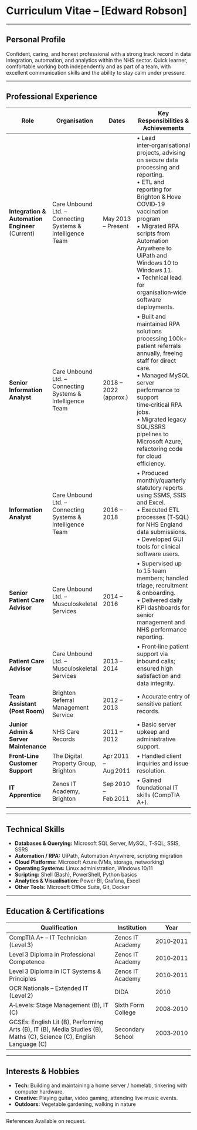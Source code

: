 # **Curriculum Vitae – [Edward Robson]**

---

## Personal Profile  
Confident, caring, and honest professional with a strong track record in data integration, automation, and analytics within the NHS sector. Quick learner, comfortable working both independently and as part of a team, with excellent communication skills and the ability to stay calm under pressure.

---

## Professional Experience  

| **Role**                                        | **Organisation**                                           | **Dates**             | **Key Responsibilities & Achievements**                                                                                                                                                                                                                                                                                    |
| ----------------------------------------------- | ---------------------------------------------------------- | --------------------- | -------------------------------------------------------------------------------------------------------------------------------------------------------------------------------------------------------------------------------------------------------------------------------------------------------------------------- |
| **Integration & Automation Engineer** (Current) | Care Unbound Ltd. – Connecting Systems & Intelligence Team | May 2013 – Present    | • Lead inter‑organisational projects, advising on secure data processing and reporting.<br>• ETL and reporting for Brighton & Hove COVID‑19 vaccination program<br>• Migrated RPA scripts from Automation Anywhere to UiPath and Windows 10 to Windows 11.<br>• Technical lead for organisation‑wide software deployments. |
| **Senior Information Analyst**                  | Care Unbound Ltd. – Connecting Systems & Intelligence Team | 2018 – 2022 (approx.) | • Built and maintained RPA solutions processing 100k+ patient referrals annually, freeing staff for direct care.<br>• Managed MySQL server performance to support time‑critical RPA jobs.<br>• Migrated legacy SQL/SSRS pipelines to Microsoft Azure, refactoring code for cloud efficiency.                               |
| **Information Analyst**                         | Care Unbound Ltd. – Connecting Systems & Intelligence Team | 2016 – 2018           | • Produced monthly/quarterly statutory reports using SSMS, SSIS and Excel.<br>• Executed ETL processes (T‑SQL) for NHS England data submissions.<br>• Developed GUI tools for clinical software users.                                                                                                                     |
| **Senior Patient Care Advisor**                 | Care Unbound Ltd. – Musculoskeletal Services               | 2014 – 2016           | • Supervised up to 15 team members; handled triage, recruitment & onboarding.<br>• Delivered daily KPI dashboards for senior management and NHS performance reporting.                                                                                                                                                     |
| **Patient Care Advisor**                        | Care Unbound Ltd. – Musculoskeletal Services               | 2013 – 2014           | • Front‑line patient support via inbound calls; ensured high satisfaction and data integrity.                                                                                                                                                                                                                              |
| **Team Assistant (Post Room)**                  | Brighton Referral Management Service                       | 2012 – 2013           | • Accurate entry of sensitive patient records.                                                                                                                                                                                                                                                                             |
| **Junior Admin & Server Maintenance**           | NHS Care Records                                           | 2011 – 2012           | • Basic server upkeep and administrative support.                                                                                                                                                                                                                                                                          |
| **Front‑Line Customer Support**                 | The Digital Property Group, Brighton                       | Apr 2011 – Aug 2011   | • Handled client inquiries and issue resolution.                                                                                                                                                                                                                                                                           |
| **IT Apprentice**                               | Zenos IT Academy, Brighton                                 | Sep 2010 – Feb 2011   | • Gained foundational IT skills (CompTIA A+).                                                                                                                                                                                                                                                                              |

---

## Technical Skills  

- **Databases & Querying:** Microsoft SQL Server, MySQL, T‑SQL, SSIS, SSRS  
- **Automation / RPA:** UiPath, Automation Anywhere, scripting migration  
- **Cloud Platforms:** Microsoft Azure (VMs, storage, networking)  
- **Operating Systems:** Linux administration, Windows 10/11  
- **Scripting:** Shell (Bash), PowerShell, Python basics
- **Analytics & Visualisation:** Power BI, Grafana, Excel 
- **Other Tools:** Microsoft Office Suite, Git, Docker 

---

##  Education & Certifications  

| **Qualification**                                                                                                    | **Institution**    | **Year**  |
| -------------------------------------------------------------------------------------------------------------------- | ------------------ | --------- |
| CompTIA A+ – IT Technician (Level 3)                                                                                 | Zenos IT Academy   | 2010‑2011 |
| Level 3 Diploma in Professional Competence                                                                           | Zenos IT Academy   | 2010‑2011 |
| Level 3 Diploma in ICT Systems & Principles                                                                          | Zenos IT Academy   | 2010‑2011 |
| OCR Nationals – Extended IT (Level 2)                                                                                | DIDA               | 2010      |
| A‑Levels: Stage Management (B), IT (C)                                                                               | Sixth Form College | 2008‑2010 |
| GCSEs: English Lit (B), Performing Arts (B), IT (B), Media Studies (B), Maths (C), Science (C), English Language (C) | Secondary School   | 2003‑2010 |


---
## Interests & Hobbies  

- **Tech:** Building and maintaining a home server / homelab, tinkering with computer hardware.  
- **Creative:** Playing guitar, video gaming, attending live music events.  
- **Outdoors:** Vegetable gardening, walking in nature

---

References Available on request.
